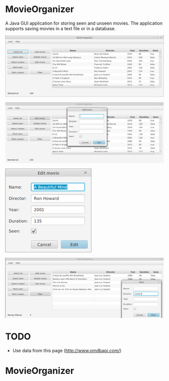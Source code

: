 # MovieOrganizer
A Java GUI application for storing seen and unseen movies.
The application supports saving movies in a text file or in a database.

![](main.png?raw=true)

![](/add.png?raw=true)

![Edit movie](/edit.png?raw=true)

![Filter movies](/filter.png?raw=true)


# TODO

- Use data from this page (http://www.omdbapi.com/)
# MovieOrganizer
